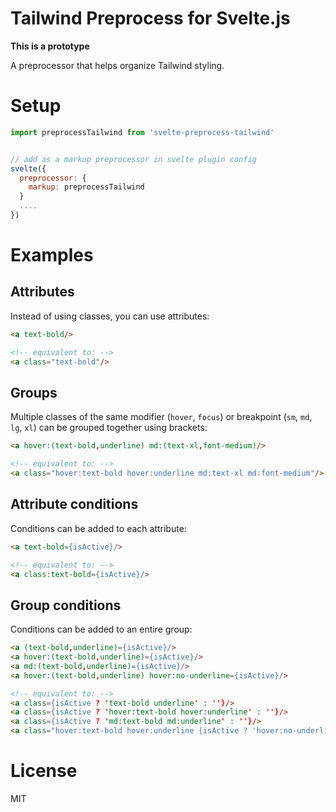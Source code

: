 # Tailwind Preprocess for Svelte.js

**This is a prototype**

A preprocessor that helps organize Tailwind styling.

# Setup

```javascript
import preprocessTailwind from 'svelte-preprocess-tailwind'


// add as a markup preprocessor in svelte plugin config
svelte({
  preprocessor: {
    markup: preprocessTailwind
  }
  ....
})
```

# Examples

## Attributes

Instead of using classes, you can use attributes:

```html
<a text-bold/>

<!-- equivalent to: -->
<a class="text-bold"/>
```

## Groups

Multiple classes of the same modifier (`hover`, `focus`) or breakpoint (`sm`, `md`, `lg`, `xl`) can be grouped together using brackets:

```html
<a hover:(text-bold,underline) md:(text-xl,font-medium)/>

<!-- equivalent to: -->
<a class="hover:text-bold hover:underline md:text-xl md:font-medium"/>
```

## Attribute conditions

Conditions can be added to each attribute:

```html
<a text-bold={isActive}/>

<!-- equivalent to: -->
<a class:text-bold={isActive}/>
```

## Group conditions

Conditions can be added to an entire group:

```html
<a (text-bold,underline)={isActive}/>
<a hover:(text-bold,underline)={isActive}/>
<a md:(text-bold,underline)={isActive}/>
<a hover:(text-bold,underline) hover:no-underline={isActive}/>

<!-- equivalent to: -->
<a class={isActive ? 'text-bold underline' : ''}/>
<a class={isActive ? 'hover:text-bold hover:underline' : ''}/>
<a class={isActive ? 'md:text-bold md:underline' : ''}/>
<a class="hover:text-bold hover:underline {isActive ? 'hover:no-underline' : ''}"/>

```

# License

MIT
